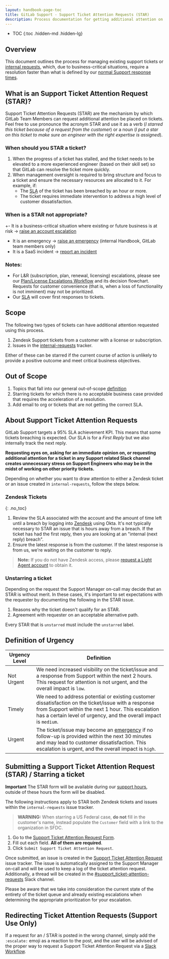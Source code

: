 ```yaml
---
layout: handbook-page-toc
title: GitLab Support - Support Ticket Attention Requests (STAR)
description: Process documentation for getting additional attention on a ticket from support leadership.
---
```


- TOC
{:toc .hidden-md .hidden-lg}

## Overview

This document outlines the process for managing existing support tickets or [internal requests](https://gitlab.com/gitlab-com/support/internal-requests), which, due to business-critical situations, require a resolution faster than what is defined by our [normal Support response times](https://about.gitlab.com/support/#priority-support).

## What is an Support Ticket Attention Request (STAR)?

Support Ticket Attention Requests (STAR) are the mechanism by which GitLab Team Members can request additional attention be placed on tickets. Feel free to
use pronounce the acronym STAR and use it as a verb (_I starred this ticket because of a request from the customer_) or a noun (_I put a star on this ticket to make sure an engineer with the right expertise is assigned_).

### When should you STAR a ticket?

1. When the progress of a ticket has stalled, and the ticket needs to be elevated to a more experienced engineer (based on their skill set) so that GitLab can resolve the ticket more quickly.
1. When management oversight is required to bring structure and focus to a ticket and ensure the necessary resources are allocated to it. For example, if:
    - The [SLA](https://about.gitlab.com/support/#service-level-agreement-sla-details) of the ticket has been breached by an hour or more.
    - The ticket requires immediate intervention to address a high level of customer dissatisfaction.


### When is a STAR not appropriate?
+- It is a business-critical situation where existing or future business is at risk -> [raise an account escalation](/handbook/customer-success/tam/escalations/#initiating-managing-and-closing-an-escalation)
- It is an emergency -> [raise an emergency](https://internal-handbook.gitlab.io/handbook/support/support.html#raising-an-emergency) (internal Handbook, GitLab team members only)
- It is a SaaS incident -> [report an incident](/handbook/engineering/infrastructure/incident-management/#report-an-incident-via-slack)

### Notes: 
* For L&R (subscription, plan, renewal, licensing) escalations, please see our [Plan/License Escalations Workflow](/handbook/support/license-and-renewals/workflows/managers_working_with_extensions.html#how-to-decide-the-validity-of-an-escalation) and its decision flowchart. Requests for customer convenience (that is, when a loss of functionality is not imminent) may not be prioritized.
* Our [SLA](https://about.gitlab.com/support/#service-level-agreement-sla-details) will cover first responses to tickets. 

## Scope

The following two types of tickets can have additional attention requested using this process.

1. Zendesk Support tickets from a customer with a license or subscription.
1. Issues in the [internal-requests](https://gitlab.com/gitlab-com/support/internal-requests) tracker.


Either of these can be starred if the current course of action is unlikely to provide a positive outcome and meet critical business objectives.

## Out of Scope

1. Topics that fall into our general out-of-scope [definition](https://about.gitlab.com/support/statement-of-support.html#out-of-scope)
1. Starring tickets for which there is no acceptable business case provided that requires the acceleration of a resolution.
1. Add email to org or tickets that are not getting the correct SLA.

## About Support Ticket Attention Requests

GitLab Support targets a 95% SLA achievement KPI. This means that some tickets breaching is expected. Our SLA is for a _First Reply_ but we also internally track the next reply.

**Requesting eyes on, asking for an immediate opinion on, or requesting additional attention for a ticket in any Support related Slack channel creates unnecessary stress on Support Engineers who may be in the midst of working on other priority tickets.**

Depending on whether you want to draw attention to either a Zendesk ticket or an issue created in `internal-requests`, follow the steps below.

### Zendesk Tickets
{: .no_toc}

1. Review the SLA associated with the account and the amount of time left until a breach by logging into [Zendesk](https://gitlab.zendesk.com) using Okta. It's not typically necessary to STAR an issue that is hours away from a breach. If the ticket has had the first reply, then you are looking at an "internal (next reply) breach".
1. Ensure the latest response is from the customer. If the latest response is from us, we're waiting on the customer to reply.

>**Note:** If you do not have Zendesk access, please [request a Light Agent account](/handbook/support/internal-support/#requesting-a-zendesk-light-agent-account) to obtain it.


### Unstarring a ticket

Depending on the request the Support Manager on-call may decide that an STAR is without merit. In these cases, it's important to set expectations with the requester by documenting the following in the STAR issue.

1. Reasons why the ticket doesn't qualify for an STAR.
1. Agreement with requester on an acceptable alternative path.

Every STAR that is `unstarred` must include the `unstarred` label.

## Definition of Urgency

| Urgency Level | Definition |
|---------------|------------|
| Not Urgent    | We need increased visibility on the ticket/issue and a response from Support within the next 2 hours. This request for attention is not urgent, and the overall impact is `low`.|
| Timely        | We need to address potential or existing customer dissatisfaction on the ticket/issue with a response from Support within the next 1 hour. This escalation has a certain level of urgency, and the overall impact is `medium`.|
| Urgent        | The ticket/issue may become an [emergency](https://about.gitlab.com/support/#definitions-of-support-impact) if no follow-up is provided within the next 30 minutes and may lead to customer dissatisfaction. This escalation is urgent, and the overall impact is `high`.|

## Submitting a Support Ticket Attention Request (STAR) / Starring a ticket

**Important**
The STAR form will be available during our [support hours](https://about.gitlab.com/support/#definitions-of-gitlab-global-support-hours), outside of these hours the form will be disabled.

The following instructions apply to STAR both Zendesk tickets and issues within the `internal-requests` issue tracker.

>**WARNING:** When starring a US Federal case, **do not** fill in the customer's name, instead populate the `Customer` field with a link to the organization in SFDC.

1. Go to the [Support Ticket Attention Request Form](https://gitlab-com.gitlab.io/support/toolbox/forms_processor/support_escalation).
1. Fill out each field. **All of them are required**.
1. Click `Submit Support Ticket Attention Request`.

Once submitted, an issue is created in the [Support Ticket Attention Request](https://gitlab.com/gitlab-com/support/ticket-attention-requests/-/issues) issue tracker. The issue is automatically assigned to the Support Manager on-call and will be used to keep a log of the ticket attention request. Additionally, a thread will be created in the [#support_ticket-attention-requests](https://gitlab.slack.com/archives/CBVAE1L48) Slack channel.

Please be aware that we take into consideration the current state of the entirety of the ticket queue and already existing escalations when determining the appropriate prioritization for your escalation.

## Redirecting Ticket Attention Requests (Support Use Only)

If a request for an  / STAR is posted in the wrong channel, simply add the `:escalate:` emoji as a reaction to the post, and the user will be advised of the proper way to request a Support Ticket Attention Request via a [Slack Workflow](https://gitlab.com/gitlab-com/support/toolbox/slack-workflows).

